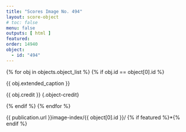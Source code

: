 ```yaml
---
title: "Scores Image No. 494"
layout: score-object
# toc: false
menu: false
outputs: [ html ]
featured: 
order: 14940
object:
  - id: "494"
---
```


{% for obj in objects.object_list %}
{% if obj.id == object[0].id %}

{{ obj.extended_caption }}

{{ obj.credit }} {.object-credit}

{% endif %}
{% endfor %}

<div class="object-credit object-url is-print-only">

{{ publication.url }}image-index/{{ object[0].id }}/ {% if featured %}*{% endif %}

</div>
